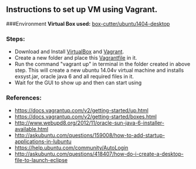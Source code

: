 ## Instructions to set up VM using Vagrant.

###Environment
__Virtual Box used:__ [box-cutter/ubuntu1404-desktop](https://vagrantcloud.com/box-cutter/boxes/ubuntu1404-desktop)

### Steps:
* Download and Install [VirtualBox](https://www.virtualbox.org/) and [Vagrant](http://www.vagrantup.com/).
* Create a new folder and place this [Vagrantfile](https://github.com/SoftwareEngineeringToolDemos/ICSE-2012-EXSYST/blob/master/build-vm/Vagrantfile) in it.
* Run the command "vagrant up" in terminal in the folder created in above step. This will create a new ubuntu 14.04v virtual machine and installs exsyst.jar, oracle java 6 and all required files in it.
* Wait for the GUI to show up and then can start using


### References:
* https://docs.vagrantup.com/v2/getting-started/up.html
* https://docs.vagrantup.com/v2/getting-started/boxes.html
* http://www.webupd8.org/2012/11/oracle-sun-java-6-installer-available.html
* http://askubuntu.com/questions/159008/how-to-add-startup-applications-in-lubuntu
* https://help.ubuntu.com/community/AutoLogin
* http://askubuntu.com/questions/418407/how-do-i-create-a-desktop-file-to-launch-eclipse

